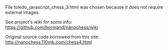 File toledo_javascript_chess_3.html was chosen because it does not require
external images.

See project's wiki for some info:
https://github.com/bormand/nanochess/wiki

Original source code borrowed from this site:
http://nanochess.110mb.com/chess4.html

